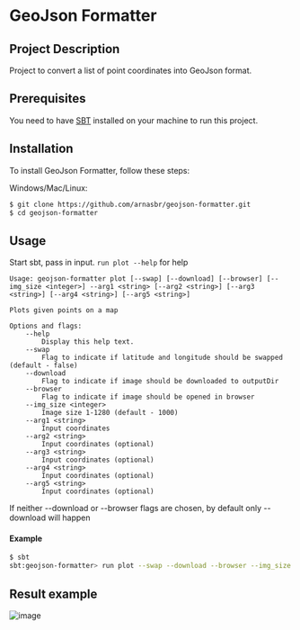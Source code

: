 # GeoJson Formatter

## Project Description

Project to convert a list of point coordinates into GeoJson format.

## Prerequisites
You need to have [SBT](https://www.scala-sbt.org/download.html) installed on your machine to run this project.

## Installation

To install GeoJson Formatter, follow these steps:

Windows/Mac/Linux:

```bash
$ git clone https://github.com/arnasbr/geojson-formatter.git
$ cd geojson-formatter
```

## Usage
Start sbt, pass in input. `run plot --help` for help

```
Usage: geojson-formatter plot [--swap] [--download] [--browser] [--img_size <integer>] --arg1 <string> [--arg2 <string>] [--arg3 <string>] [--arg4 <string>] [--arg5 <string>]

Plots given points on a map

Options and flags:
    --help
        Display this help text.
    --swap
        Flag to indicate if latitude and longitude should be swapped (default - false)
    --download
        Flag to indicate if image should be downloaded to outputDir
    --browser
        Flag to indicate if image should be opened in browser
    --img_size <integer>
        Image size 1-1280 (default - 1000)
    --arg1 <string>
        Input coordinates
    --arg2 <string>
        Input coordinates (optional)
    --arg3 <string>
        Input coordinates (optional)
    --arg4 <string>
        Input coordinates (optional)
    --arg5 <string>
        Input coordinates (optional)
```

If neither --download or --browser flags are chosen, by default only --download will happen

#### Example
```bash
$ sbt
sbt:geojson-formatter> run plot --swap --download --browser --img_size 1280 --arg1 "[[12.4324, 21.23123], [12.5324, 21.23123]]" --arg2 "[[13.4324, 21.23123], [13.5324, 21.23123]]"
```

## Result example

![image](https://github.com/arnasbr/geojsonFormatter/assets/140691866/2cc9d5ae-46f5-4c3b-9db3-0776b12db80f)
